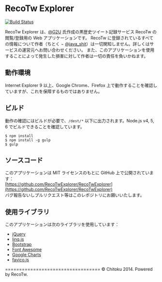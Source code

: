 RecoTw Explorer
===============

[![Build Status](https://travis-ci.org/RecoTwExplorer/RecoTwExplorer.svg?branch=master)](https://travis-ci.org/RecoTwExplorer/RecoTwExplorer)

RecoTw Explorer は、[@G2U](https://twitter.com/G2U) 氏作成の黒歴史ツイート記録サービス RecoTw の閲覧/登録用の Web アプリケーションです。 RecoTw に登録されているすべての情報について作者（ちとく − [@java_shit](https://twitter.com/java_shit)）は一切関知しません。詳しくはサービスの運営元へお問い合わせください。 また、このアプリケーションを使用することによって発生した損害に対して作者は一切の責任を負いかねます。

## 動作環境

Internet Explorer 9 以上、Google Chrome、Firefox 上で動作することを確認していますが、これを保障するものではありません。

## ビルド

動作の確認にはビルドが必要で、`/dest/*` 以下に出力されます。Node.js v4, 5, 6 でビルドできることを確認しています。

```
$ npm install
$ npm install -g gulp
$ gulp
```

## ソースコード

このアプリケーションは MIT ライセンスのもとに GitHub 上で公開されています：  
[https://github.com/RecoTwExplorer/RecoTwExplorer](https://github.com/RecoTwExplorer/RecoTwExplorer)  
バグ報告ないしプルリクエスト等はこのレポジトリにお願いいたします。

## 使用ライブラリ

このアプリケーションは次のライブラリを使用しています：
- [jQuery](http://jquery.com/)
- [linq.js](http://linqjs.codeplex.com/)
- [Bootstrap](http://getbootstrap.com/)
- [Font Awesome](http://fortawesome.github.io/Font-Awesome/)
- [Google Charts](https://developers.google.com/chart/)
- [favico.js](http://lab.ejci.net/favico.js/)

==================================
© Chitoku 2014. Powered by RecoTw.
